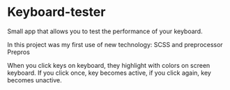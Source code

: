 # Keyboard-tester
<p>Small app that allows you to test the performance of your keyboard.</p>

<p>In this project was my first use of new technology: SCSS and preprocessor Prepros</p>

<p>When you click keys on keyboard, they highlight with colors on screen keyboard. If you click once, key becomes active, if you click again, key becomes unactive.</p> 


